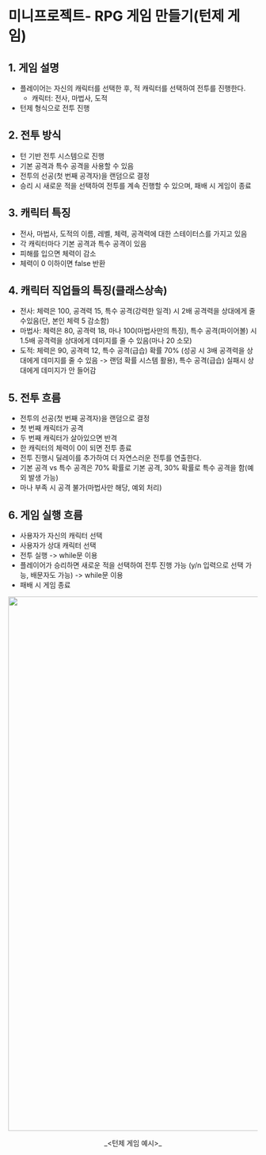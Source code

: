 # 미니프로젝트- RPG 게임 만들기(턴제 게임)

## 1. 게임 설명 
+ 플레이어는 자신의 캐릭터를 선택한 후, 적 캐릭터를 선택하여 전투를 진행한다.
    + 캐릭터: 전사, 마법사, 도적
+ 턴제 형식으로 전투 진행

## 2. 전투 방식
+ 턴 기반 전투 시스템으로 진행
+ 기본 공격과 특수 공격을 사용할 수 있음
+ 전투의 선공(첫 번째 공격자)을 랜덤으로 결정
+ 승리 시 새로운 적을 선택하여 전투를 계속 진행할 수 있으며, 패배 시 게임이 종료

## 3. 캐릭터 특징 
+ 전사, 마법사, 도적의 이름, 레벨, 체력, 공격력에 대한 스테이터스를 가지고 있음 
+ 각 캐릭터마다 기본 공격과 특수 공격이 있음 
+ 피해를 입으면 체력이 감소
+ 체력이 0 이하이면 false 반환

## 4. 캐릭터 직업들의 특징(클래스상속)
+ 전사: 체력은 100, 공격력 15, 특수 공격(강력한 일격) 시 2배 공격력을 상대에게 줄 수있음(단, 본인 체력 5 감소함)
+ 마법사: 체력은 80, 공격력 18, 마나 100(마법사만의 특징), 특수 공격(파이어볼) 시 1.5배 공격력을 상대에게 데미지를 줄 수 있음(마나 20 소모)
+ 도적: 체력은 90, 공격력 12, 특수 공격(급습) 확률 70% (성공 시 3배 공격력을 상대에게 데미지를 줄 수 있음 -> 랜덤 확률 시스템 활용), 특수 공격(급습) 실패시 상대에게 데미지가 안 들어감

## 5. 전투 흐름
+ 전투의 선공(첫 번째 공격자)을 랜덤으로 결정
+ 첫 번째 캐릭터가 공격
+ 두 번째 캐릭터가 살아있으면 반격
+ 한 캐릭터의 체력이 0이 되면 전투 종료
+ 전투 진행시 딜레이를 추가하여 더 자연스러운 전투를 연출한다.
+ 기본 공격 vs 특수 공격은 70% 확률로 기본 공격, 30% 확률로 특수 공격을 함(예외 발생 가능)
+ 마나 부족 시 공격 불가(마법사만 해당, 예외 처리)

## 6. 게임 실행 흐름
+ 사용자가 자신의 캐릭터 선택
+ 사용자가 상대 캐릭터 선택
+ 전투 실행 -> while문 이용
+ 플레이어가 승리하면 새로운 적을 선택하여 전투 진행 가능 (y/n 입력으로 선택 가능, 배문자도 가능) -> while문 이용
+ 패배 시 게임 종료

<p align="center"><img width="1920" height="1080" alt="Image" src="https://github.com/user-attachments/assets/ff9838eb-643f-4b60-b921-eee73d6805c1" /></p>
<div style="text-align: center;">_<턴제 게임 예시>_</div>